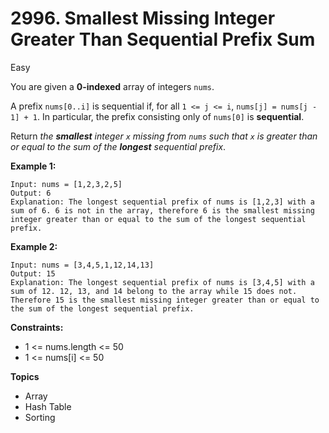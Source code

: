 # 2996. Smallest Missing Integer Greater Than Sequential Prefix Sum

Easy

You are given a **0-indexed** array of integers `nums`.

A prefix `nums[0..i]` is sequential if, for all `1 <= j <= i`, `nums[j] = nums[j - 1] + 1`. In particular, the prefix consisting only of `nums[0]` is **sequential**.

Return *the **smallest** integer `x` missing from `nums` such that `x` is greater than or equal to the sum of the **longest** sequential prefix*.

 

**Example 1:**
```
Input: nums = [1,2,3,2,5]
Output: 6
Explanation: The longest sequential prefix of nums is [1,2,3] with a sum of 6. 6 is not in the array, therefore 6 is the smallest missing integer greater than or equal to the sum of the longest sequential prefix.
```
**Example 2:**
```
Input: nums = [3,4,5,1,12,14,13]
Output: 15
Explanation: The longest sequential prefix of nums is [3,4,5] with a sum of 12. 12, 13, and 14 belong to the array while 15 does not. Therefore 15 is the smallest missing integer greater than or equal to the sum of the longest sequential prefix.
``` 

**Constraints:**

- 1 <= nums.length <= 50
- 1 <= nums[i] <= 50


**Topics**
- Array
- Hash Table
- Sorting